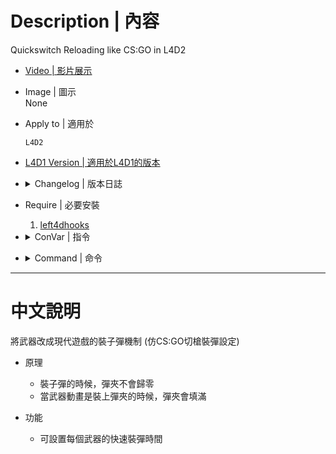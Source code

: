 # Description | 內容
Quickswitch Reloading like CS:GO in L4D2

* [Video | 影片展示](https://youtu.be/t7n1vYBb5sk)

* Image | 圖示
<br/>None

* Apply to | 適用於
    ```
    L4D2
    ```

* [L4D1 Version | 適用於L4D1的版本](https://github.com/fbef0102/L4D1-Competitive-Plugins/tree/master/l4d_weapon_csgo_reload)

* <details><summary>Changelog | 版本日誌</summary>

    * v2.3 (2023-5-15)
        * Optimize Code
        * Use function "L4D2_GetIntWeaponAttribute" from left4dhooks to get weapons' clip automatically

	* v2.2 (2022-11-6)
        * [AlliedModders Post](https://forums.alliedmods.net/showthread.php?t=318820)
        * Add m60
        * Fixed DataPack memory leak issue
        * Replace OnPlayerRunCmd with SDKHook_Reload, better safe and improve code.
        * Adjust "l4d2_sg552_reload_clip_time" from 1.3 to 1.6 since L4D2 "The Last Stand" update.
        * New convars, control each weapon max clip.
        * Fixed dual pistol not working.

	* v1.0
	    * Initial Release
</details>

* Require | 必要安裝
    1. [left4dhooks](https://forums.alliedmods.net/showthread.php?t=321696) 

* <details><summary>ConVar | 指令</summary>

	* cfg/sourcemod/l4d2_weapon_csgo_reload.cfg
        ```php
        // reload time for ak47 clip
        l4d2_ak47_reload_clip_time "1.2"

        // reload time for awp clip
        l4d2_awp_reload_clip_time "2.0"

        // reload time for desert rifle clip
        l4d2_desertrifle_reload_clip_time "1.8"

        // reload time for dual pistol clip
        l4d2_dualpistol_reload_clip_time "1.75"

        // reload time for grenade clip
        l4d2_grenade_reload_clip_time "2.5"

        // reload time for hunting rifle clip
        l4d2_huntingrifle_reload_clip_time "2.6"

        // reload time for m60 clip
        l4d2_m60_reload_clip_time "1.2"

        // reload time for mangum clip
        l4d2_mangum_reload_clip_time "1.18"

        // reload time for pistol clip
        l4d2_pistol_reload_clip_time "1.2"

        // reload time for rifle clip
        l4d2_rifle_reload_clip_time "1.2"

        // reload time for scout clip
        l4d2_scout_reload_clip_time "1.45"

        // reload time for sg552 clip
        l4d2_sg552_reload_clip_time "1.3"

        // reload time for smg clip
        l4d2_smg_reload_clip_time "1.04"

        // reload time for smg mp5 clip
        l4d2_smgmp5_reload_clip_time "1.7"

        // reload time for smg silenced clip
        l4d2_smgsilenced_reload_clip_time "1.05"

        // reload time for sniper military clip
        l4d2_snipermilitary_reload_clip_time "1.8"

        // 0=off plugin, 1=on plugin
        l4d2_weapon_csgo_reload_allow "1"

        // enable previous clip recover?
        l4d2_weapon_csgo_reload_clip_recover "1"
        ```
</details>

* <details><summary>Command | 命令</summary>

	None
</details>

- - - -
# 中文說明
將武器改成現代遊戲的裝子彈機制 (仿CS:GO切槍裝彈設定)

* 原理
	* 裝子彈的時候，彈夾不會歸零
    * 當武器動畫是裝上彈夾的時候，彈夾會填滿

* 功能
    * 可設置每個武器的快速裝彈時間